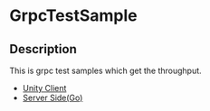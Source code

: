 # GrpcTestSample

## Description

This is grpc test samples which get the throughput.

- [Unity Client](unity-environment/)
- [Server Side(Go)](go-environment/)
